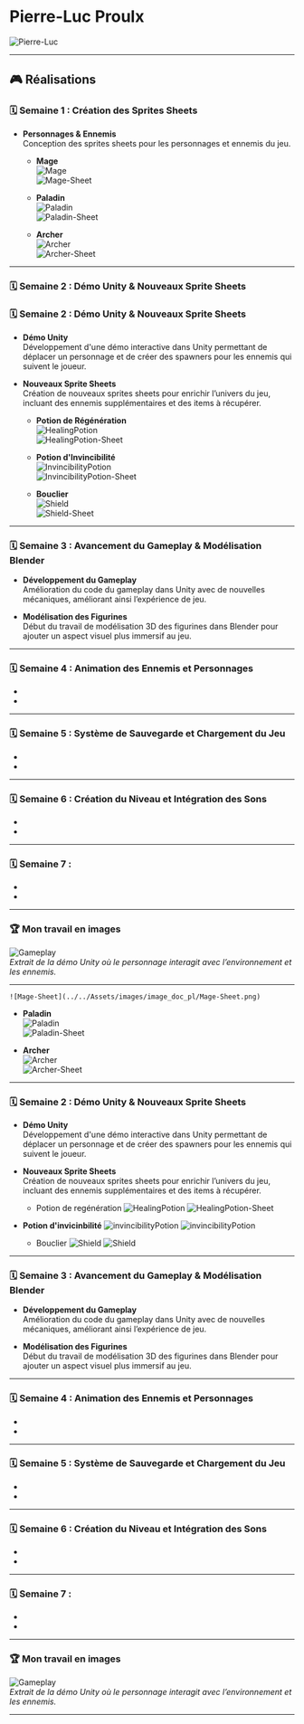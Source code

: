 # Pierre-Luc Proulx

![Pierre-Luc](pierreluc_00000.jpg)

---

## 🎮 **Réalisations**

### 🗓 **Semaine 1** : Création des Sprites Sheets

- **Personnages & Ennemis**  
  Conception des sprites sheets pour les personnages et ennemis du jeu.

  - **Mage**  
    ![Mage](../../Assets/images/image_doc_pl/Mag2.gif)  
    ![Mage-Sheet](../../Assets/images/image_doc_pl/Mage-Sheet.png)

  - **Paladin**  
    ![Paladin](../../Assets/images/image_doc_pl/pala1in.gif)  
    ![Paladin-Sheet](../../Assets/images/image_doc_pl/paladin-Sheet.png)

  - **Archer**  
    ![Archer](../../Assets/images/image_doc_pl/archer2.gif)  
    ![Archer-Sheet](../../Assets/images/image_doc_pl/archer-Sheet.png)

---

### 🗓 **Semaine 2** : Démo Unity & Nouveaux Sprite Sheets

### 🗓 **Semaine 2** : Démo Unity & Nouveaux Sprite Sheets

- **Démo Unity**  
  Développement d'une démo interactive dans Unity permettant de déplacer un personnage et de créer des spawners pour les ennemis qui suivent le joueur.

- **Nouveaux Sprite Sheets**  
  Création de nouveaux sprites sheets pour enrichir l’univers du jeu, incluant des ennemis supplémentaires et des items à récupérer.

  - **Potion de Régénération**  
    ![HealingPotion](../../Assets/images/image_doc_pl/HealingPotion.gif)  
    ![HealingPotion-Sheet](../../Assets/images/image_doc_pl/HealingPotion-Sheet.png)

  - **Potion d'Invincibilité**  
    ![InvincibilityPotion](../../Assets/images/image_doc_pl/InvincibilityPotion.gif)  
    ![InvincibilityPotion-Sheet](../../Assets/images/image_doc_pl/InvincibilityPotion-Sheet.png)

  - **Bouclier**  
    ![Shield](../../Assets/images/image_doc_pl/bubbleshield.gif)  
    ![Shield-Sheet](../../Assets/images/image_doc_pl/bubbleshield-Sheet.png)

---

### 🗓 **Semaine 3** : Avancement du Gameplay & Modélisation Blender

- **Développement du Gameplay**  
  Amélioration du code du gameplay dans Unity avec de nouvelles mécaniques, améliorant ainsi l’expérience de jeu.

- **Modélisation des Figurines**  
  Début du travail de modélisation 3D des figurines dans Blender pour ajouter un aspect visuel plus immersif au jeu.

---

### 🗓 **Semaine 4** : Animation des Ennemis et Personnages

- 
  

-


---

### 🗓 **Semaine 5** : Système de Sauvegarde et Chargement du Jeu

-
 

-


---

### 🗓 **Semaine 6** : Création du Niveau et Intégration des Sons

- 


- 

---

### 🗓 **Semaine 7** : 

- 


-


---

### 🏆 **Mon travail en images**

![Gameplay](../../Assets/images/image_doc_pl/gameplay-demo.gif)  
*Extrait de la démo Unity où le personnage interagit avec l’environnement et les ennemis.*

---

    ![Mage-Sheet](../../Assets/images/image_doc_pl/Mage-Sheet.png)

  - **Paladin**  
    ![Paladin](../../Assets/images/image_doc_pl/paladin.gif)  
    ![Paladin-Sheet](../../Assets/images/image_doc_pl/paladin-Sheet.png)

  - **Archer**  
    ![Archer](../../Assets/images/image_doc_pl/archer.gif)  
    ![Archer-Sheet](../../Assets/images/image_doc_pl/archer-Sheet.png)

---

### 🗓 **Semaine 2** : Démo Unity & Nouveaux Sprite Sheets

- **Démo Unity**  
  Développement d'une démo interactive dans Unity permettant de déplacer un personnage et de créer des spawners pour les ennemis qui suivent le joueur.

- **Nouveaux Sprite Sheets**  
  Création de nouveaux sprites sheets pour enrichir l’univers du jeu, incluant des ennemis supplémentaires et des items à récupérer.

  - Potion de regénération 
![HealingPotion](../../Assets/images/image_doc_pl/HealingPotion.gif)
![HealingPotion-Sheet](../../Assets/images/image_doc_pl/HealingPotion-Sheet.png)

- **Potion d'invicinbilité**
  ![invincibilityPotion](../../Assets/images/image_doc_pl/InvincibilityPotion.gif)
  ![invincibilityPotion](../../Assets/images/image_doc_pl/InvincibilityPotion-Sheet.png)

  - Bouclier
  ![Shield](../../Assets/images/image_doc_pl/bubbleshield.gif)
 ![Shield](../../Assets/images/image_doc_pl/bubbleshield-Sheet.png)
  


---

### 🗓 **Semaine 3** : Avancement du Gameplay & Modélisation Blender

- **Développement du Gameplay**  
  Amélioration du code du gameplay dans Unity avec de nouvelles mécaniques, améliorant ainsi l’expérience de jeu.

- **Modélisation des Figurines**  
  Début du travail de modélisation 3D des figurines dans Blender pour ajouter un aspect visuel plus immersif au jeu.

---

### 🗓 **Semaine 4** : Animation des Ennemis et Personnages

- 
  

-


---

### 🗓 **Semaine 5** : Système de Sauvegarde et Chargement du Jeu

-
 

-


---

### 🗓 **Semaine 6** : Création du Niveau et Intégration des Sons

- 


- 

---

### 🗓 **Semaine 7** : 

- 


-


---

### 🏆 **Mon travail en images**

![Gameplay](../../Assets/images/image_doc_pl/gameplay-demo.gif)  
*Extrait de la démo Unity où le personnage interagit avec l’environnement et les ennemis.*

---
